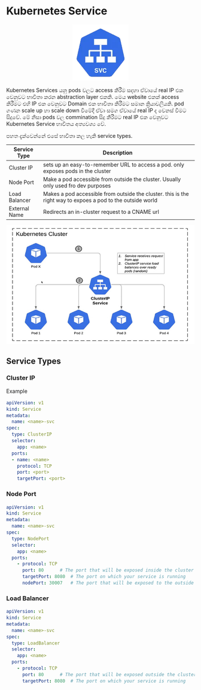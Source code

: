 # Kubernetes Service

<p align="center">
  <img src="../images/kubernetes/res-svc-logo.png" />
</p>

Kubernetes Services යනු pods වලට access කිරීම සදහා ඒවායේ real IP එක වෙනුවට භාවිතා කරන abstraction layer එකකි. මෙය website එකක් access කිරීමට එහි IP එක වෙනුවට Domain එක භාවිතා කිරීමට සමාන ක්‍රියාවලියකි. pod ගණන scale up හා scale down වීමේදී ඒවා සමග ඒවායේ real IP ද වෙනස් වීමට සිදුවේ. මේ නිසා pods වල commination සිදු කිරීමට real IP එක වෙනුවට Kubernetes Service භාවිතය අත්‍යවශ්‍ය වේ.

පහත දැක්වෙන්නේ එසේ භාවිතා කල හැකි service types.

|Service Type|Description|
|-|-|
|Cluster IP|sets up an easy-to-remember URL to access a pod. only exposes pods in the cluster|
|Node Port|Make a pod accessible from outside the cluster. Usually only used fro dev purposes|
|Load Balancer|Makes a pod accessible from outside the cluster. this is the right way to expoes a pod to the outside world|
|External Name|Redirects an in-cluster request to a CNAME url|

![k8s-svc](../images/kubernetes/k8s-svc-ex.jpg)

## Service Types

### Cluster IP
Example
```yaml
apiVersion: v1
kind: Service
metadata:
  name: <name>-svc
spec:
  type: ClusterIP
  selector:
    app: <name>
  ports:
  - name: <name>
    protocol: TCP
    port: <port>
    targetPort: <port>
```

### Node Port
```yaml
apiVersion: v1
kind: Service
metadata:
  name: <name>-svc
spec:
  type: NodePort
  selector:
    app: <name>
  ports:
    - protocol: TCP
      port: 80      # The port that will be exposed inside the cluster
      targetPort: 8080  # The port on which your service is running
      nodePort: 30007   # The port that will be exposed to the outside world
```

### Load Balancer
```yaml
apiVersion: v1
kind: Service
metadata:
  name: <name>-svc
spec:
  type: LoadBalancer
  selector:
    app: <name>
  ports:
    - protocol: TCP
      port: 80      # The port that will be exposed outside the cluster
      targetPort: 8080  # The port on which your service is running

```